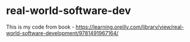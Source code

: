 # real-world-software-dev
This is my code from book - https://learning.oreilly.com/library/view/real-world-software-development/9781491967164/
